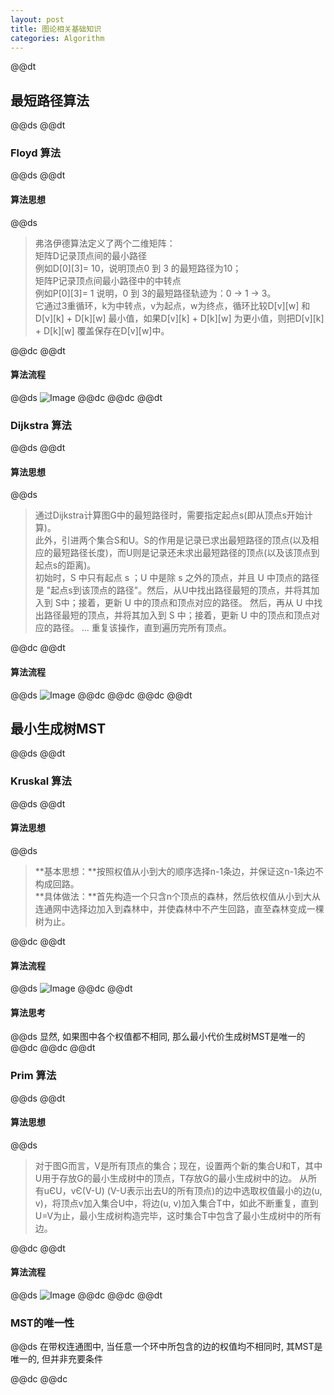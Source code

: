 ```yaml
---  
layout: post  
title: 图论相关基础知识  
categories: Algorithm  
---  
```

@@dt
## 最短路径算法
@@ds
@@dt
### Floyd 算法
@@ds
@@dt
#### 算法思想
@@ds
> 弗洛伊德算法定义了两个二维矩阵：  
> 矩阵D记录顶点间的最小路径  
> 例如D[0][3]= 10，说明顶点0 到 3 的最短路径为10；  
> 矩阵P记录顶点间最小路径中的中转点  
> 例如P[0][3]= 1 说明，0 到 3的最短路径轨迹为：0 -> 1 -> 3。  
> 它通过3重循环，k为中转点，v为起点，w为终点，循环比较D[v][w] 和 D[v][k] + D[k][w] 最小值，如果D[v][k] + D[k][w] 为更小值，则把D[v][k] + D[k][w] 覆盖保存在D[v][w]中。  

@@dc
@@dt
#### 算法流程
@@ds
![Image](https://s3.jpg.cm/2020/09/13/HIznw.jpg)
@@dc
@@dc
@@dt
### Dijkstra 算法
@@ds
@@dt
#### 算法思想
@@ds
> 通过Dijkstra计算图G中的最短路径时，需要指定起点s(即从顶点s开始计算)。  
> 此外，引进两个集合S和U。S的作用是记录已求出最短路径的顶点(以及相应的最短路径长度)，而U则是记录还未求出最短路径的顶点(以及该顶点到起点s的距离)。  
> 初始时，S 中只有起点 s ；U 中是除 s 之外的顶点，并且 U 中顶点的路径是 "起点s到该顶点的路径"。然后，从U中找出路径最短的顶点，并将其加入到 S中；接着，更新 U 中的顶点和顶点对应的路径。 然后，再从 U 中找出路径最短的顶点，并将其加入到 S 中；接着，更新 U 中的顶点和顶点对应的路径。 ... 重复该操作，直到遍历完所有顶点。  

@@dc
@@dt
#### 算法流程
@@ds
![Image](https://s3.jpg.cm/2020/10/14/tg5uz.png)
@@dc
@@dc
@@dc
@@dt
## 最小生成树MST
@@ds
@@dt
### Kruskal 算法
@@ds
@@dt
#### 算法思想
@@ds
> **基本思想：**按照权值从小到大的顺序选择n-1条边，并保证这n-1条边不构成回路。  
> **具体做法：**首先构造一个只含n个顶点的森林，然后依权值从小到大从连通网中选择边加入到森林中，并使森林中不产生回路，直至森林变成一棵树为止。  

@@dc
@@dt
#### 算法流程
@@ds
![Image](https://s3.jpg.cm/2020/10/14/t2zKL.jpg)
@@dc
@@dt
#### 算法思考
@@ds
显然, 如果图中各个权值都不相同, 那么最小代价生成树MST是唯一的  
@@dc
@@dc
@@dt
### Prim 算法
@@ds
@@dt
#### 算法思想
@@ds
> 对于图G而言，V是所有顶点的集合；现在，设置两个新的集合U和T，其中U用于存放G的最小生成树中的顶点，T存放G的最小生成树中的边。 从所有uЄU，vЄ(V-U) (V-U表示出去U的所有顶点)的边中选取权值最小的边(u, v)，将顶点v加入集合U中，将边(u, v)加入集合T中，如此不断重复，直到U=V为止，最小生成树构造完毕，这时集合T中包含了最小生成树中的所有边。  

@@dc
@@dt
#### 算法流程
@@ds
![Image](https://s3.jpg.cm/2020/10/14/t22qf.jpg)
@@dc
@@dc
@@dt
### MST的唯一性
@@ds
在带权连通图中, 当任意一个环中所包含的边的权值均不相同时, 其MST是唯一的, 但并非充要条件  

@@dc
@@dc
